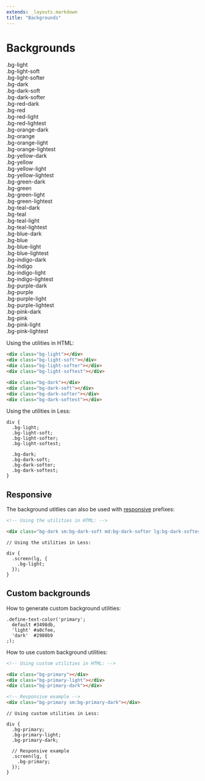 ```yaml
---
extends: _layouts.markdown
title: "Backgrounds"
---
```


# Backgrounds

<div class="row pull-x-4 mb-4">
  <div class="col-12 md:col-4 px-4">
    <div class="bg-light px-6 py-4 text-sm">
      .bg-light
    </div>
    <div class="bg-light-soft px-6 py-4 text-sm">
      .bg-light-soft
    </div>
    <div class="bg-light-softer px-6 py-4 text-sm">
      .bg-light-softer
    </div>
  </div>
  <div class="col-12 md:col-4 px-4">
    <div class="text-light bg-dark px-6 py-4 text-sm">
      .bg-dark
    </div>
    <div class="text-light bg-dark-soft px-6 py-4 text-sm">
      .bg-dark-soft
    </div>
    <div class="text-light bg-dark-softer px-6 py-4 text-sm">
      .bg-dark-softer
    </div>
  </div>
</div>

<div class="row pull-x-4 mb-4">
  <div class="col-12 md:col-4 px-4">
    <div class="text-light bg-red-dark px-6 py-4 text-sm">
      .bg-red-dark
    </div>
    <div class="text-light bg-red px-6 py-4 text-sm">
      .bg-red
    </div>
    <div class="text-light bg-red-light px-6 py-4 text-sm">
      .bg-red-light
    </div>
    <div class="text-red-dark bg-red-lightest px-6 py-4 text-sm">
      .bg-red-lightest
    </div>
  </div>
  <div class="col-12 md:col-4 px-4">
    <div class="text-light bg-orange-dark px-6 py-4 text-sm">
      .bg-orange-dark
    </div>
    <div class="text-light bg-orange px-6 py-4 text-sm">
      .bg-orange
    </div>
    <div class="text-light bg-orange-light px-6 py-4 text-sm">
      .bg-orange-light
    </div>
    <div class="text-orange-dark bg-orange-lightest px-6 py-4 text-sm">
      .bg-orange-lightest
    </div>
  </div>
  <div class="col-12 md:col-4 px-4">
    <div class="text-light bg-yellow-dark px-6 py-4 text-sm">
      .bg-yellow-dark
    </div>
    <div class="text-light bg-yellow px-6 py-4 text-sm">
      .bg-yellow
    </div>
    <div class="text-light bg-yellow-light px-6 py-4 text-sm">
      .bg-yellow-light
    </div>
    <div class="text-yellow-dark bg-yellow-lightest px-6 py-4 text-sm">
      .bg-yellow-lightest
    </div>
  </div>
</div>

<div class="row pull-x-4 mb-4">
  <div class="col-12 md:col-4 px-4">
    <div class="text-light bg-green-dark px-6 py-4 text-sm">
      .bg-green-dark
    </div>
    <div class="text-light bg-green px-6 py-4 text-sm">
      .bg-green
    </div>
    <div class="text-light bg-green-light px-6 py-4 text-sm">
      .bg-green-light
    </div>
    <div class="text-green-dark bg-green-lightest px-6 py-4 text-sm">
      .bg-green-lightest
    </div>
  </div>
  <div class="col-12 md:col-4 px-4">
    <div class="text-light bg-teal-dark px-6 py-4 text-sm">
      .bg-teal-dark
    </div>
    <div class="text-light bg-teal px-6 py-4 text-sm">
      .bg-teal
    </div>
    <div class="text-light bg-teal-light px-6 py-4 text-sm">
      .bg-teal-light
    </div>
    <div class="text-teal-dark bg-teal-lightest px-6 py-4 text-sm">
      .bg-teal-lightest
    </div>
  </div>
  <div class="col-12 md:col-4 px-4">
    <div class="text-light bg-blue-dark px-6 py-4 text-sm">
      .bg-blue-dark
    </div>
    <div class="text-light bg-blue px-6 py-4 text-sm">
      .bg-blue
    </div>
    <div class="text-light bg-blue-light px-6 py-4 text-sm">
      .bg-blue-light
    </div>
    <div class="text-blue-dark bg-blue-lightest px-6 py-4 text-sm">
      .bg-blue-lightest
    </div>
  </div>
</div>

<div class="row pull-x-4 mb-4">
  <div class="col-12 md:col-4 px-4">
    <div class="text-light bg-indigo-dark px-6 py-4 text-sm">
      .bg-indigo-dark
    </div>
    <div class="text-light bg-indigo px-6 py-4 text-sm">
      .bg-indigo
    </div>
    <div class="text-light bg-indigo-light px-6 py-4 text-sm">
      .bg-indigo-light
    </div>
    <div class="text-indigo-dark bg-indigo-lightest px-6 py-4 text-sm">
      .bg-indigo-lightest
    </div>
  </div>
  <div class="col-12 md:col-4 px-4">
    <div class="text-light bg-purple-dark px-6 py-4 text-sm">
      .bg-purple-dark
    </div>
    <div class="text-light bg-purple px-6 py-4 text-sm">
      .bg-purple
    </div>
    <div class="text-light bg-purple-light px-6 py-4 text-sm">
      .bg-purple-light
    </div>
    <div class="text-purple-dark bg-purple-lightest px-6 py-4 text-sm">
      .bg-purple-lightest
    </div>
  </div>
  <div class="col-12 md:col-4 px-4">
    <div class="text-light bg-pink-dark px-6 py-4 text-sm">
      .bg-pink-dark
    </div>
    <div class="text-light bg-pink px-6 py-4 text-sm">
      .bg-pink
    </div>
    <div class="text-light bg-pink-light px-6 py-4 text-sm">
      .bg-pink-light
    </div>
    <div class="text-pink-dark bg-pink-lightest px-6 py-4 text-sm">
      .bg-pink-lightest
    </div>
  </div>
</div>

Using the utilities in HTML:

```html
<div class="bg-light"></div>
<div class="bg-light-soft"></div>
<div class="bg-light-softer"></div>
<div class="bg-light-softest"></div>

<div class="bg-dark"></div>
<div class="bg-dark-soft"></div>
<div class="bg-dark-softer"></div>
<div class="bg-dark-softest"></div>
```

Using the utilities in Less:

```less
div {
  .bg-light;
  .bg-light-soft;
  .bg-light-softer;
  .bg-light-softest;

  .bg-dark;
  .bg-dark-soft;
  .bg-dark-softer;
  .bg-dark-softest;
}
```

## Responsive

The background utitlies can also be used with <a href="/responsive">responsive</a> prefixes:

```html
<!-- Using the utilities in HTML: -->

<div class="bg-dark sm:bg-dark-soft md:bg-dark-softer lg:bg-dark-softest"></div>
```

```less
// Using the utilities in Less:

div {
  .screen(lg, {
    .bg-light;
  });
}
```


## Custom backgrounds

How to generate custom background utilities:

```less
.define-text-color('primary';
  default #3498db,
  'light' #a0cfee,
  'dark'  #2980b9
;);
```

How to use custom background utilities:

```html
<!-- Using custom utilities in HTML: -->

<div class="bg-primary"></div>
<div class="bg-primary-light"></div>
<div class="bg-primary-dark"></div>

<!-- Responsive example -->
<div class="bg-primary sm:bg-primary-dark"></div>
```

```less
// Using custom utilities in Less:

div {
  .bg-primary;
  .bg-primary-light;
  .bg-primary-dark;

  // Responsive example
  .screen(lg, {
    .bg-primary;
  });
}
```

